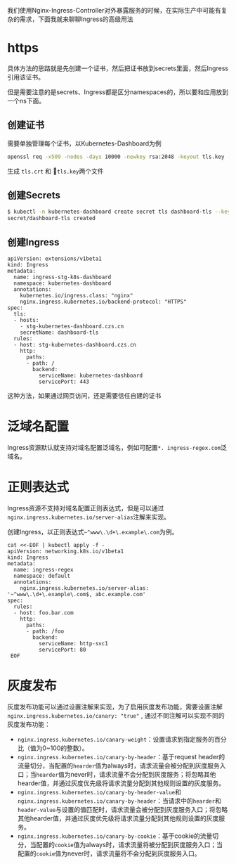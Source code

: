 我们使用Nginx-Ingress-Controller对外暴露服务的时候，在实际生产中可能有复杂的需求，下面我就来聊聊Ingress的高级用法

# https

具体方法的思路就是先创建一个证书，然后把证书放到secrets里面，然后Ingress引用该证书。

但是需要注意的是secrets、Ingress都是区分namespaces的，所以要和应用放到一个ns下面。

## 创建证书

需要单独管理每个证书，以Kubernetes-Dashboard为例

```bash
openssl req -x509 -nodes -days 10000 -newkey rsa:2048 -keyout tls.key -out tls.crt -subj "/CN=stg-kubernetes-dashboard.czs.cn/O=stg-kubernetes-dashboard.czs.cn"

```

生成 `tls.crt` 和 `tls.key`两个文件

## 创建Secrets

```bash
$ kubectl -n kubernetes-dashboard create secret tls dashboard-tls --key tls.key --cert tls.crt
secret/dashboard-tls created
```

## 创建Ingress

```
apiVersion: extensions/v1beta1
kind: Ingress
metadata:
  name: ingress-stg-k8s-dashboard
  namespace: kubernetes-dashboard
  annotations:
    kubernetes.io/ingress.class: "nginx"
    nginx.ingress.kubernetes.io/backend-protocol: "HTTPS"
spec:
  tls:
  - hosts:
    - stg-kubernetes-dashboard.czs.cn
    secretName: dashboard-tls
  rules:
  - host: stg-kubernetes-dashboard.czs.cn
    http:
      paths:
      - path: /
        backend:
          serviceName: kubernetes-dashboard
          servicePort: 443
```

这种方法，如果通过网页访问，还是需要信任自建的证书



# 泛域名配置

Ingress资源默认就支持对域名配置泛域名，例如可配置`*. ingress-regex.com`泛域名。



# 正则表达式

Ingress资源不支持对域名配置正则表达式，但是可以通过`nginx.ingress.kubernetes.io/server-alias`注解来实现。

创建Ingress，以正则表达式`~^www\.\d+\.example\.com`为例。

```
cat <<-EOF | kubectl apply -f -
apiVersion: networking.k8s.io/v1beta1
kind: Ingress
metadata:
  name: ingress-regex
  namespace: default
  annotations:
    nginx.ingress.kubernetes.io/server-alias: '~^www\.\d+\.example\.com$, abc.example.com'
spec:
  rules:
  - host: foo.bar.com
    http:
      paths:
      - path: /foo
        backend:
          serviceName: http-svc1
          servicePort: 80
 EOF
```

# 灰度发布

灰度发布功能可以通过设置注解来实现，为了启用灰度发布功能，需要设置注解`nginx.ingress.kubernetes.io/canary: "true"` , 通过不同注解可以实现不同的灰度发布功能：

- `nginx.ingress.kubernetes.io/canary-weight`：设置请求到指定服务的百分比（值为0~100的整数）。
- `nginx.ingress.kubernetes.io/canary-by-header`：基于request header的流量切分，当配置的`hearder`值为always时，请求流量会被分配到灰度服务入口；当`hearder`值为never时，请求流量不会分配到灰度服务；将忽略其他hearder值，并通过灰度优先级将请求流量分配到其他规则设置的灰度服务。
- `nginx.ingress.kubernetes.io/canary-by-header-value`和`nginx.ingress.kubernetes.io/canary-by-header`：当请求中的`hearder`和`header-value`与设置的值匹配时，请求流量会被分配到灰度服务入口；将忽略其他hearder值，并通过灰度优先级将请求流量分配到其他规则设置的灰度服务。
- `nginx.ingress.kubernetes.io/canary-by-cookie`：基于cookie的流量切分，当配置的`cookie`值为always时，请求流量将被分配到灰度服务入口；当配置的`cookie`值为never时，请求流量将不会分配到灰度服务入口。



